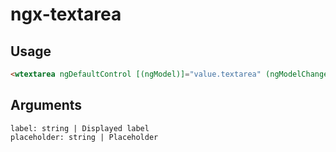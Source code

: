 # ngx-textarea

## Usage
```html
<wtextarea ngDefaultControl [(ngModel)]="value.textarea" (ngModelChange)="test()" label="This is a label text for textarea" placeholder="This is a placeholder text for textarea"></wtextarea>
```

## Arguments
```
label: string | Displayed label
placeholder: string | Placeholder
```
